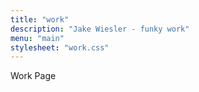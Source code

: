 ```yaml
---
title: "work"
description: "Jake Wiesler - funky work"
menu: "main"
stylesheet: "work.css"
---
```


Work Page
